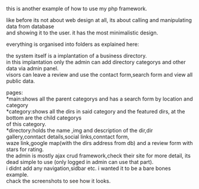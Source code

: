 this is another example of how to use my php framework.</br>

like before its not about web design at all, its about calling and manipulating data from database<br>
and showing it to the user. it has the most minimalistic design.

everything is organised into folders as explained here:

the system itself is a implantation of a business directory.<br>
in this implantation only the admin can add directory categorys and other data via admin panel.<br>
visors can leave a review and use the contact form,search form and view all public data.<br>

pages:<br>
*main:shows all the parent categorys and has a search form by location and category<br>
*category:shows all the dirs in said category and the featured dirs, at the bottom are the child categorys<br>
of this category.<br>
*directory:holds the name ,img and description of the dir,dir gallery,conntact details,social links,conntact form,<br>
waze link,google map(with the dirs address from db) and a review form with stars for rating.
<br>
the admin is mostly ajax crud framework,check their site for more detail, its dead simple to use
(only logged in admin can use that part).
<br>
i didnt add any navigation,sidbar etc. i wanted it to be a bare bones example.
<br> chack the screenshots to see how it looks.
